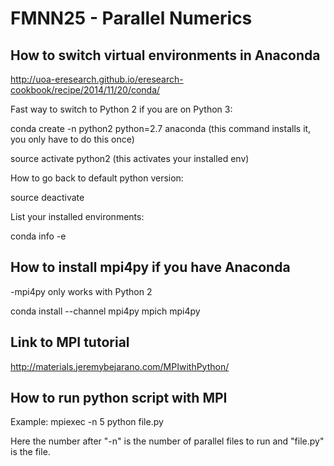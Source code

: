 # FMNN25 - Parallel Numerics

## How to switch virtual environments in Anaconda

http://uoa-eresearch.github.io/eresearch-cookbook/recipe/2014/11/20/conda/

Fast way to switch to Python 2 if you are on Python 3:

conda create -n python2 python=2.7 anaconda
(this command installs it, you only have to do this once)

source activate python2
(this activates your installed env)

How to go back to default python version:

source deactivate

List your installed environments:

conda info -e

## How to install mpi4py if you have Anaconda
-mpi4py only works with Python 2

conda install --channel mpi4py mpich mpi4py

## Link to MPI tutorial

http://materials.jeremybejarano.com/MPIwithPython/

## How to run python script with MPI

Example: mpiexec -n 5 python file.py

Here the number after "-n" is the number of parallel files to run and "file.py"
is the file.

